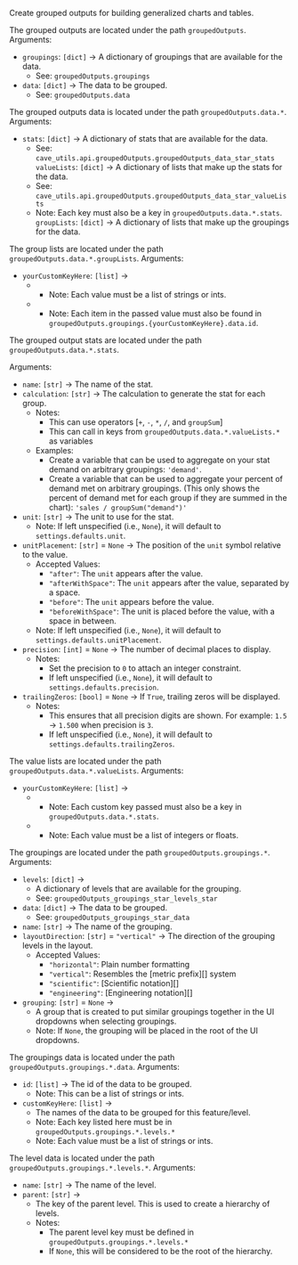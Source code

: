 Create grouped outputs for building generalized charts and tables.

The grouped outputs are located under the path `groupedOutputs`.
Arguments:
        
* `groupings`: `[dict]` &rarr; A dictionary of groupings that are available for the data.
    * See: `groupedOutputs.groupings`
* `data`: `[dict]` &rarr; The data to be grouped.
    * See: `groupedOutputs.data`

The grouped outputs data is located under the path `groupedOutputs.data.*`.
Arguments:

* `stats`: `[dict]` &rarr; A dictionary of stats that are available for the data.
    * See: `cave_utils.api.groupedOutputs.groupedOutputs_data_star_stats`
`valueLists`: `[dict]` &rarr; A dictionary of lists that make up the stats for the data.
    * See: `cave_utils.api.groupedOutputs.groupedOutputs_data_star_valueLists`
    * Note: Each key must also be a key in `groupedOutputs.data.*.stats`.
`groupLists`: `[dict]` &rarr; A dictionary of lists that make up the groupings for the data.

The group lists are located under the path `groupedOutputs.data.*.groupLists`.
Arguments:
        
- `yourCustomKeyHere`: `[list]` &rarr;
    - * Note: Each value must be a list of strings or ints.
    - * Note: Each item in the passed value must also be found in `groupedOutputs.groupings.{yourCustomKeyHere}.data.id`.

The grouped output stats are located under the path `groupedOutputs.data.*.stats`.

Arguments:
        
* `name`: `[str]` &rarr; The name of the stat.
* `calculation`: `[str]` &rarr; The calculation to generate the stat for each group.
    * Notes:
        * This can use operators [`+`, `-`, `*`, `/`, and `groupSum`]
        * This can call in keys from `groupedOutputs.data.*.valueLists.*` as variables
    * Examples:
        * Create a variable that can be used to aggregate on your stat demand on arbitrary groupings: `'demand'`.
        * Create a variable that can be used to aggregate your percent of demand met on arbitrary groupings. (This only shows the percent of demand met for each group if they are summed in the chart): `'sales / groupSum("demand")'`
* `unit`: `[str]` &rarr; The unit to use for the stat.
    * Note: If left unspecified (i.e., `None`), it will default to `settings.defaults.unit`.
* `unitPlacement`: `[str]` = `None` &rarr; The position of the `unit` symbol relative to the value.
    * Accepted Values:
        * `"after"`: The `unit` appears after the value.
        * `"afterWithSpace"`: The `unit` appears after the value, separated by a space.
        * `"before"`: The `unit` appears before the value.
        * `"beforeWithSpace"`: The unit is placed before the value, with a space in between.
    * Note: If left unspecified (i.e., `None`), it will default to `settings.defaults.unitPlacement`.
* `precision`: `[int]` = `None` &rarr; The number of decimal places to display.
    * Notes:
        * Set the precision to `0` to attach an integer constraint.
        * If left unspecified (i.e., `None`), it will default to `settings.defaults.precision`.
* `trailingZeros`: `[bool]` = `None` &rarr; If `True`, trailing zeros will be displayed.
    * Notes:
        * This ensures that all precision digits are shown. For example: `1.5` &rarr; `1.500` when precision is `3`.
        * If left unspecified (i.e., `None`), it will default to `settings.defaults.trailingZeros`.

The value lists are located under the path `groupedOutputs.data.*.valueLists`.
Arguments:
        
- `yourCustomKeyHere`: `[list]` &rarr;
    - * Note: Each custom key passed must also be a key in `groupedOutputs.data.*.stats`.
    - * Note: Each value must be a list of integers or floats.

The groupings are located under the path `groupedOutputs.groupings.*`.
Arguments:
        
* `levels`: `[dict]` &rarr;
    * A dictionary of levels that are available for the grouping.
    * See: `groupedOutputs_groupings_star_levels_star`
* `data`: `[dict]` &rarr; The data to be grouped.
    * See: `groupedOutputs_groupings_star_data`
* `name`: `[str]` &rarr; The name of the grouping.
* `layoutDirection`: `[str]` = `"vertical"` &rarr; The direction of the grouping levels in the layout.
    * Accepted Values:
        * `"horizontal"`: Plain number formatting
        * `"vertical"`: Resembles the [metric prefix][] system
        * `"scientific"`: [Scientific notation][]
        * `"engineering"`: [Engineering notation][]
* `grouping`: `[str]` = `None` &rarr;
    * A group that is created to put similar groupings together in the UI dropdowns when selecting groupings.
    * Note: If `None`, the grouping will be placed in the root of the UI dropdowns.

The groupings data is located under the path `groupedOutputs.groupings.*.data`.
Arguments:
        
* `id`: `[list]` &rarr; The id of the data to be grouped.
    * Note: This can be a list of strings or ints.
* `customKeyHere`: `[list]` &rarr;
    * The names of the data to be grouped for this feature/level.
    * Note: Each key listed here must be in `groupedOutputs.groupings.*.levels.*`
    * Note: Each value must be a list of strings or ints.

The level data is located under the path `groupedOutputs.groupings.*.levels.*`.
Arguments:
        
* `name`: `[str]` &rarr; The name of the level.
* `parent`: `[str]` &rarr;
    * The key of the parent level. This is used to create a hierarchy of levels.
    * Notes:
        * The parent level key must be defined in `groupedOutputs.groupings.*.levels.*`
        * If `None`, this will be considered to be the root of the hierarchy.